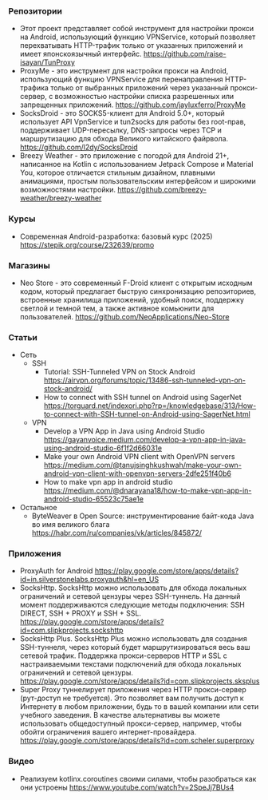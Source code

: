 ### Репозитории

- Этот проект представляет собой инструмент для настройки прокси на Android, использующий функцию VPNService, который позволяет перехватывать HTTP-трафик только от указанных приложений и имеет японскоязычный интерфейс. https://github.com/raise-isayan/TunProxy
- ProxyMe - это инструмент для настройки прокси на Android, использующий функцию VPNService для перенаправления HTTP-трафика только от выбранных приложений через указанный прокси-сервер, с возможностью настройки списка разрешенных или запрещенных приложений. https://github.com/jayluxferro/ProxyMe
- SocksDroid - это SOCKS5-клиент для Android 5.0+, который использует API VpnService и tun2socks для работы без root-прав, поддерживает UDP-пересылку, DNS-запросы через TCP и маршрутизацию для обхода Великого китайского файрвола. https://github.com/l2dy/SocksDroid
- Breezy Weather - это приложение с погодой для Android 21+, написанное на Kotlin с использованием Jetpack Compose и Material You, которое отличается стильным дизайном, плавными анимациями, простым пользовательским интерфейсом и широкими возможностями настройки. https://github.com/breezy-weather/breezy-weather

### Курсы

- Современная Android-разработка: базовый курс (2025) https://stepik.org/course/232639/promo

### Магазины

- Neo Store - это современный F-Droid клиент с открытым исходным кодом, который предлагает быструю синхронизацию репозиториев, встроенные хранилища приложений, удобный поиск, поддержку светлой и темной тем, а также активное комьюнити для пользователей. https://github.com/NeoApplications/Neo-Store

### Статьи

- Сеть
    - SSH
        - Tutorial: SSH-Tunneled VPN on Stock Android https://airvpn.org/forums/topic/13486-ssh-tunneled-vpn-on-stock-android/
        - How to connect with SSH tunnel on Android using SagerNet https://torguard.net/indexori.php?rp=/knowledgebase/313/How-to-connect-with-SSH-tunnel-on-Android-using-SagerNet.html
    - VPN    
        - Develop a VPN App in Java using Android Studio https://gayanvoice.medium.com/develop-a-vpn-app-in-java-using-android-studio-6f1f2d66031e
        - Make your own Android VPN client with OpenVPN servers https://medium.com/@tanujsinghkushwah/make-your-own-android-vpn-client-with-openvpn-servers-2dfe251f40b6
        - How to make vpn app in android studio https://medium.com/@dnarayana18/how-to-make-vpn-app-in-android-studio-65523c75ae1e
- Остальное
    - ByteWeaver в Open Source: инструментирование байт-кода Java во имя великого блага https://habr.com/ru/companies/vk/articles/845872/

### Приложения

- ProxyAuth for Android https://play.google.com/store/apps/details?id=in.silverstonelabs.proxyauth&hl=en_US
- SocksHttp. SocksHttp можно использовать для обхода локальных ограничений и сетевой цензуры через SSH-туннель. На данный момент поддерживаются следующие методы подключения: SSH DIRECT, SSH + PROXY и SSH + SSL. https://play.google.com/store/apps/details?id=com.slipkprojects.sockshttp
- SocksHttp Plus. SocksHttp Plus можно использовать для создания SSH-туннеля, через который будет маршрутизироваться весь ваш сетевой трафик. Поддержка прокси-серверов HTTP и SSL с настраиваемыми текстами подключений для обхода локальных ограничений и сетевой цензуры. https://play.google.com/store/apps/details?id=com.slipkprojects.sksplus
- Super Proxy туннелирует приложения через HTTP прокси-сервер (рут-доступ не требуется). Это позволяет вам получить доступ к Интернету в любом приложении, будь то в вашей компании или сети учебного заведения. В качестве альтернативы вы можете использовать общедоступный прокси-сервер, например, чтобы обойти ограничения вашего интернет-провайдера. https://play.google.com/store/apps/details?id=com.scheler.superproxy

### Видео

- Реализуем kotlinx.coroutines своими силами, чтобы разобраться как они устроены https://www.youtube.com/watch?v=2SpeJj7BUs4